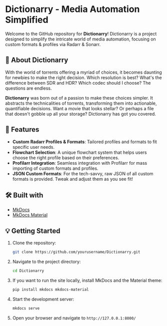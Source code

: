 # Dictionarry - Media Automation Simplified

Welcome to the GitHub repository for **Dictionarry**! Dictionarry is a project designed to simplify the intricate world of media automation, focusing on custom formats & profiles via Radarr & Sonarr.

## 🎥 About Dictionarry

With the world of torrents offering a myriad of choices, it becomes daunting for newbies to make the right decision. Which resolution is best? What's the difference between SDR and HDR? Which codec should I choose? The questions are endless.

**Dictionarry** was born out of a passion to make these choices simpler. It abstracts the technicalities of torrents, transforming them into actionable, quantifiable decisions. Want a movie that looks stellar? Or perhaps a file that doesn't gobble up all your storage? Dictionarry has got you covered.

## 🚀 Features

- **Custom Radarr Profiles & Formats**: Tailored profiles and formats to fit specific user needs.
- **Flowchart Selection**: A unique flowchart system that helps users choose the right profile based on their preferences.
- **Profilarr Integration**: Seamless integration with Profilarr for mass importing of custom formats and profiles.
- **JSON Custom Formats**: For the tech-savvy, raw JSON of all custom formats is provided. Tweak and adjust them as you see fit!

## 🛠 Built with

- [MkDocs](https://www.mkdocs.org/)
- [MkDocs Material](https://squidfunk.github.io/mkdocs-material/)

## 💡 Getting Started

1. Clone the repository:

   ```bash
   git clone https://github.com/yourusername/Dictionarry.git
   ```

2. Navigate to the project directory:

   ```bash
   cd Dictionarry
   ```

3. If you want to run the site locally, install MkDocs and the Material theme:

   ```bash
   pip install mkdocs mkdocs-material
   ```

4. Start the development server:

   ```bash
   mkdocs serve
   ```

5. Open your browser and navigate to `http://127.0.0.1:8000/`
